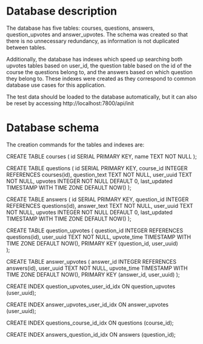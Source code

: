 # Database description

The database has five tables: courses, questions, answers, question_upvotes and answer_upvotes.
The schema was created so that there is no unnecessary redundancy, as information is not duplicated
between tables.

Additionally, the database has indexes which speed up searching both upvotes tables based on
user_id, the question table based on the id of the course the questions belong to, and the answers based on
which question they belong to. These indexes were created as they correspond to common database 
use cases for this application.

The test data should be loaded to the database automatically, but it can also be reset by accessing 
http://localhost:7800/api/init

# Database schema

The creation commands for the tables and indexes are:

CREATE TABLE courses (
	id SERIAL PRIMARY KEY,
	name TEXT NOT NULL
);

CREATE TABLE questions (
	id SERIAL PRIMARY KEY,
	course_id INTEGER REFERENCES courses(id),
	question_text TEXT NOT NULL,
	user_uuid TEXT NOT NULL,
	upvotes INTEGER NOT NULL DEFAULT 0,
	last_updated TIMESTAMP WITH TIME ZONE DEFAULT NOW()
);

CREATE TABLE answers (
	id SERIAL PRIMARY KEY,
	question_id INTEGER REFERENCES questions(id),
	answer_text TEXT NOT NULL,
	user_uuid TEXT NOT NULL,
	upvotes INTEGER NOT NULL DEFAULT 0,
	last_updated TIMESTAMP WITH TIME ZONE DEFAULT NOW()	
);

CREATE TABLE question_upvotes (
	question_id INTEGER REFERENCES questions(id),
	user_uuid TEXT NOT NULL,
	upvote_time TIMESTAMP WITH TIME ZONE DEFAULT NOW(),
	PRIMARY KEY (question_id, user_uuid)	
);

CREATE TABLE answer_upvotes (
	answer_id INTEGER REFERENCES answers(id),
	user_uuid TEXT NOT NULL,
	upvote_time TIMESTAMP WITH TIME ZONE DEFAULT NOW(),
	PRIMARY KEY (answer_id, user_uuid)
);

CREATE INDEX question_upvotes_user_id_idx ON 
  question_upvotes (user_uuid);

CREATE INDEX answer_upvotes_user_id_idx ON 
  answer_upvotes (user_uuid);

CREATE INDEX questions_course_id_idx ON
  questions (course_id);

CREATE INDEX answers_question_id_idx ON	
  answers (question_id);